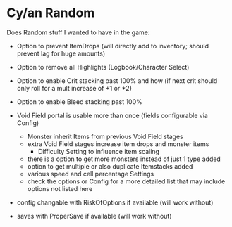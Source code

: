 # Cy/an Random

Does Random stuff I wanted to have in the game:
 - Option to prevent ItemDrops (will directly add to inventory; should prevent lag for huge amounts)
 - Option to remove all Highlights (Logbook/Character Select)
 - Option to enable Crit stacking past 100% and how (if next crit should only roll for a mult increase of +1 or *2)
 - Option to enable Bleed stacking past 100%

 - Void Field portal is usable more than once (fields configurable via Config)
    - Monster inherit Items from previous Void Field stages
    - extra Void Field stages increase item drops and monster items
        - Difficulty Setting to influence item scaling
    - there is a option to get more monsters instead of just 1 type added
    - option to get multiple or also duplicate Itemstacks added
    - various speed and cell percentage Settings
    - check the options or Config for a more detailed list that may include options not listed here

 - config changable with RiskOfOptions if available (will work without)
 - saves with ProperSave if available (will work without)